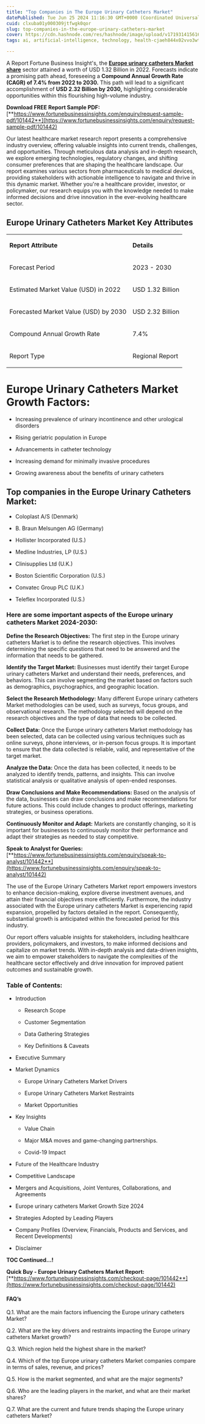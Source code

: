 ```yaml
---
title: "Top Companies in The Europe Urinary Catheters Market"
datePublished: Tue Jun 25 2024 11:16:30 GMT+0000 (Coordinated Universal Time)
cuid: clxuba01y000309jtfwgk0qor
slug: top-companies-in-the-europe-urinary-catheters-market
cover: https://cdn.hashnode.com/res/hashnode/image/upload/v1719314156160/897ef657-b985-4d8b-a430-1678ab4a8db2.png
tags: ai, artificial-intelligence, technology, health-cjaeh844x02vvo3wtj5r2s75q, healthcare

---
```


A Report Fortune Business Insight's, the [**Europe urinary catheters Market share**](https://www.fortunebusinessinsights.com/industry-reports/europe-urinary-catheters-market-101442) sector attained a worth of USD 1.32 Billion in 2022. Forecasts indicate a promising path ahead, foreseeing a **Compound Annual Growth Rate (CAGR) of 7.4% from 2022 to 2030.** This path will lead to a significant accomplishment of **USD 2.32 Billion by 2030,** highlighting considerable opportunities within this flourishing high-volume industry.

**Download FREE Report Sample PDF:** [**https://www.fortunebusinessinsights.com/enquiry/request-sample-pdf/101442**](https://www.fortunebusinessinsights.com/enquiry/request-sample-pdf/101442)

Our latest healthcare market research report presents a comprehensive industry overview, offering valuable insights into current trends, challenges, and opportunities. Through meticulous data analysis and in-depth research, we explore emerging technologies, regulatory changes, and shifting consumer preferences that are shaping the healthcare landscape. Our report examines various sectors from pharmaceuticals to medical devices, providing stakeholders with actionable intelligence to navigate and thrive in this dynamic market. Whether you're a healthcare provider, investor, or policymaker, our research equips you with the knowledge needed to make informed decisions and drive innovation in the ever-evolving healthcare sector.

## **Europe Urinary Catheters Market Key Attributes**

<table><tbody><tr><td colspan="1" rowspan="1"><p><strong>Report Attribute</strong></p></td><td colspan="1" rowspan="1"><p><strong>Details</strong></p></td></tr><tr><td colspan="1" rowspan="1"><p>Forecast Period</p></td><td colspan="1" rowspan="1"><p>2023 - 2030</p></td></tr><tr><td colspan="1" rowspan="1"><p>Estimated Market Value (USD) in&nbsp;2022</p></td><td colspan="1" rowspan="1"><p>USD 1.32 Billion</p></td></tr><tr><td colspan="1" rowspan="1"><p>Forecasted Market Value (USD) by&nbsp;2030</p></td><td colspan="1" rowspan="1"><p>USD 2.32 Billion</p></td></tr><tr><td colspan="1" rowspan="1"><p>Compound Annual Growth Rate</p></td><td colspan="1" rowspan="1"><p>7.4%</p></td></tr><tr><td colspan="1" rowspan="1"><p>Report Type</p></td><td colspan="1" rowspan="1"><p>Regional Report</p></td></tr></tbody></table>

# Europe Urinary Catheters Market Growth Factors:

* Increasing prevalence of urinary incontinence and other urological disorders
    
* Rising geriatric population in Europe
    
* Advancements in catheter technology
    
* Increasing demand for minimally invasive procedures
    
* Growing awareness about the benefits of urinary catheters
    

## **Top companies in the Europe Urinary Catheters Market:**

* Coloplast A/S (Denmark)
    
* B. Braun Melsungen AG (Germany)
    
* Hollister Incorporated (U.S.)
    
* Medline Industries, LP (U.S.)
    
* Clinisupplies Ltd (U.K.)
    
* Boston Scientific Corporation (U.S.)
    
* Convatec Group PLC (U.K.)
    
* Teleflex Incorporated (U.S.)
    

### **Here are some important aspects of the Europe urinary catheters Market 2024-2030:**

**Define the Research Objectives:** The first step in the Europe urinary catheters Market is to define the research objectives. This involves determining the specific questions that need to be answered and the information that needs to be gathered.

**Identify the Target Market:** Businesses must identify their target Europe urinary catheters Market and understand their needs, preferences, and behaviors. This can involve segmenting the market based on factors such as demographics, psychographics, and geographic location.

**Select the Research Methodology:** Many different Europe urinary catheters Market methodologies can be used, such as surveys, focus groups, and observational research. The methodology selected will depend on the research objectives and the type of data that needs to be collected.

**Collect Data:** Once the Europe urinary catheters Market methodology has been selected, data can be collected using various techniques such as online surveys, phone interviews, or in-person focus groups. It is important to ensure that the data collected is reliable, valid, and representative of the target market.

**Analyze the Data:** Once the data has been collected, it needs to be analyzed to identify trends, patterns, and insights. This can involve statistical analysis or qualitative analysis of open-ended responses.

**Draw Conclusions and Make Recommendations:** Based on the analysis of the data, businesses can draw conclusions and make recommendations for future actions. This could include changes to product offerings, marketing strategies, or business operations.

**Continuously Monitor and Adapt:** Markets are constantly changing, so it is important for businesses to continuously monitor their performance and adapt their strategies as needed to stay competitive.

**Speak to Analyst for Queries:** [**https://www.fortunebusinessinsights.com/enquiry/speak-to-analyst/101442**](https://www.fortunebusinessinsights.com/enquiry/speak-to-analyst/101442)

The use of the Europe Urinary Catheters Market report empowers investors to enhance decision-making, explore diverse investment avenues, and attain their financial objectives more efficiently. Furthermore, the industry associated with the Europe urinary catheters Market is experiencing rapid expansion, propelled by factors detailed in the report. Consequently, substantial growth is anticipated within the forecasted period for this industry.

Our report offers valuable insights for stakeholders, including healthcare providers, policymakers, and investors, to make informed decisions and capitalize on market trends. With in-depth analysis and data-driven insights, we aim to empower stakeholders to navigate the complexities of the healthcare sector effectively and drive innovation for improved patient outcomes and sustainable growth.

### **Table of Contents:**

* Introduction
    
    * Research Scope
        
    * Customer Segmentation
        
    * Data Gathering Strategies
        
    * Key Definitions & Caveats
        
* Executive Summary
    
* Market Dynamics
    
    * Europe Urinary Catheters Market Drivers
        
    * Europe Urinary Catheters Market Restraints
        
    * Market Opportunities
        
* Key Insights
    
    * Value Chain
        
    * Major M&A moves and game-changing partnerships.
        
    * Covid-19 Impact
        
* Future of the Healthcare Industry
    
* Competitive Landscape
    
* Mergers and Acquisitions, Joint Ventures, Collaborations, and Agreements
    
* Europe urinary catheters Market Growth Size 2024
    
* Strategies Adopted by Leading Players
    
* Company Profiles (Overview, Financials, Products and Services, and Recent Developments)
    
* Disclaimer
    

**TOC Continued…!**

**Quick Buy - Europe Urinary Catheters Market Report:** [**https://www.fortunebusinessinsights.com/checkout-page/101442**](https://www.fortunebusinessinsights.com/checkout-page/101442)

#### **FAQ’s**

Q.1. What are the main factors influencing the Europe urinary catheters Market?

Q.2. What are the key drivers and restraints impacting the Europe urinary catheters Market growth?

Q.3. Which region held the highest share in the market?

Q.4. Which of the top Europe urinary catheters Market companies compare in terms of sales, revenue, and prices?

Q.5. How is the market segmented, and what are the major segments?

Q.6. Who are the leading players in the market, and what are their market shares?

Q.7. What are the current and future trends shaping the Europe urinary catheters Market?